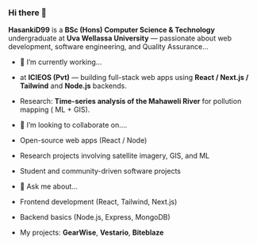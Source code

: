 ### Hi there 👋


**HasankiD99** is a **BSc (Hons) Computer Science & Technology** undergraduate at **Uva Wellassa University** — passionate about web development, software engineering, and Quality Assurance...

- 🔭 I’m currently working...
- at **ICIEOS (Pvt)** — building full-stack web apps using **React / Next.js / Tailwind** and **Node.js** backends.
- Research: **Time-series analysis of the Mahaweli River** for pollution mapping ( ML + GIS).
  
- 🌱 I’m looking to collaborate on....
- Open-source web apps (React / Node)  
- Research projects involving satellite imagery, GIS, and ML  
- Student and community-driven software projects
  
- 💬 Ask me about...
- Frontend development (React, Tailwind, Next.js)  
- Backend basics (Node.js, Express, MongoDB)  
- My projects: **GearWise**, **Vestario**, **Biteblaze**
 
 
 

